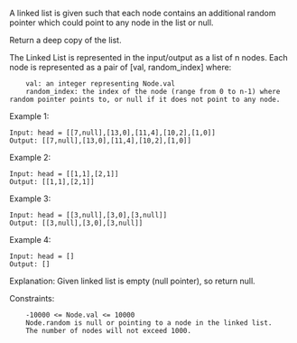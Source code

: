 A linked list is given such that each node contains an additional random pointer which could point to any node in the list or null.

Return a deep copy of the list.

The Linked List is represented in the input/output as a list of n nodes. Each node is represented as a pair of [val, random_index] where:

```
    val: an integer representing Node.val
    random_index: the index of the node (range from 0 to n-1) where random pointer points to, or null if it does not point to any node.
```

Example 1:

```
Input: head = [[7,null],[13,0],[11,4],[10,2],[1,0]]
Output: [[7,null],[13,0],[11,4],[10,2],[1,0]]
```

Example 2:

```
Input: head = [[1,1],[2,1]]
Output: [[1,1],[2,1]]
```

Example 3:

```
Input: head = [[3,null],[3,0],[3,null]]
Output: [[3,null],[3,0],[3,null]]
```

Example 4:

```
Input: head = []
Output: []
```

Explanation: Given linked list is empty (null pointer), so return null.

Constraints:

```
    -10000 <= Node.val <= 10000
    Node.random is null or pointing to a node in the linked list.
    The number of nodes will not exceed 1000.
```
